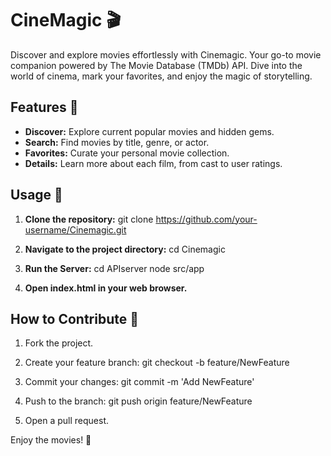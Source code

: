 # CineMagic 🎬

Discover and explore movies effortlessly with Cinemagic. Your go-to movie companion powered by The Movie Database (TMDb) API. Dive into the world of cinema, mark your favorites, and enjoy the magic of storytelling.

## Features 🌟

- **Discover:** Explore current popular movies and hidden gems.
- **Search:** Find movies by title, genre, or actor.
- **Favorites:** Curate your personal movie collection.
- **Details:** Learn more about each film, from cast to user ratings.

## Usage 🚀

1. **Clone the repository:**
   git clone https://github.com/your-username/Cinemagic.git

2. **Navigate to the project directory:**
   cd Cinemagic

3. **Run the Server:**
   cd APIserver
   node src/app

4. **Open index.html in your web browser.**

## How to Contribute 🤝
1. Fork the project.
2. Create your feature branch:
   git checkout -b feature/NewFeature

3. Commit your changes:
   git commit -m 'Add NewFeature'

4. Push to the branch:
   git push origin feature/NewFeature

5. Open a pull request.

Enjoy the movies! 🍿

